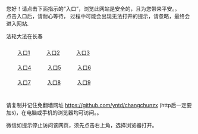 您好！请点击下面指示的“入口”，浏览此网站是安全的，且为您带来平安。。 <br/>
点击入口后，请耐心等待， 过程中可能会出现无法打开的提示，请忽略，最终会进入网站. </br>

法轮大法在长春<br/>
<div style="padding:10px"><a style="margin:20px" target="_blank" href="https://dct8irasc75uw.cloudfront.net/2Qpsp?dhglqnw" id="ccLink1" rel="nofollow">入口1</a> <a target="_blank" style="margin:20px" href="https://d3kw2vraq19rsn.cloudfront.net/2Qpsp?dzuknp" id="ccLink2" rel="nofollow">入口2</a> <a style="margin:20px" target="_blank" href="https://d1a937mzb2w9qf.cloudfront.net/2Qpsp?dzono" id="ccLink3" rel="nofollow">入口3</a></div>

<div style="padding:10px" ><a style="margin:20px" target="_blank" href="https://dct8irasc75uw.cloudfront.net/2Qpsp?dhglqnw" id="ccLink4" rel="nofollow">入口4</a> <a style="margin:20px" href="https://d3kw2vraq19rsn.cloudfront.net/2Qpsp?dzuknp" target="_blank" id="ccLink5" rel="nofollow">入口5</a> <a style="margin:20px" href="https://d1a937mzb2w9qf.cloudfront.net/2Qpsp?dzono" target="_blank" id="ccLink6" rel="nofollow">入口6</a></div>

<div style="padding:10px"><a style="margin:20px" target="_blank" href="https://dct8irasc75uw.cloudfront.net/2Qpsp?dhglqnw" id="ccLink7" rel="nofollow">入口7</a> <a style="margin:20px" href="https://d3kw2vraq19rsn.cloudfront.net/2Qpsp?dzuknp" target="_blank" id="ccLink8" rel="nofollow">入口8</a> <a style="margin:20px" target="_blank" href="https://d1a937mzb2w9qf.cloudfront.net/2Qpsp?dzono" id="ccLink9" rel="nofollow">入口9</a></div>

<br/>



请复制并记住免翻墙网址 https://github.com/yntd/changchunzx (http后一定要加s)，在电脑或手机的浏览器均可访问。。<br/>

微信如提示停止访问该网页，须先点击右上角，选择浏览器打开。
